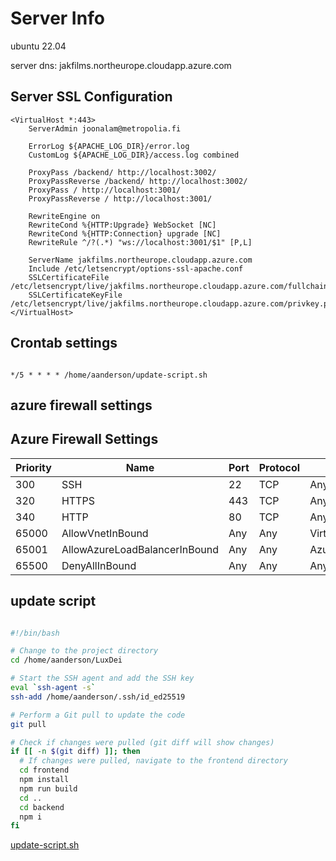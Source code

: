 # Server Info

ubuntu 22.04

server dns: jakfilms.northeurope.cloudapp.azure.com

## Server SSL Configuration

```apacheconf
<VirtualHost *:443>
    ServerAdmin joonalam@metropolia.fi

    ErrorLog ${APACHE_LOG_DIR}/error.log
    CustomLog ${APACHE_LOG_DIR}/access.log combined

    ProxyPass /backend/ http://localhost:3002/
    ProxyPassReverse /backend/ http://localhost:3002/
    ProxyPass / http://localhost:3001/
    ProxyPassReverse / http://localhost:3001/

    RewriteEngine on
    RewriteCond %{HTTP:Upgrade} WebSocket [NC]
    RewriteCond %{HTTP:Connection} upgrade [NC]
    RewriteRule ^/?(.*) "ws://localhost:3001/$1" [P,L]

    ServerName jakfilms.northeurope.cloudapp.azure.com
    Include /etc/letsencrypt/options-ssl-apache.conf
    SSLCertificateFile /etc/letsencrypt/live/jakfilms.northeurope.cloudapp.azure.com/fullchain.pem
    SSLCertificateKeyFile /etc/letsencrypt/live/jakfilms.northeurope.cloudapp.azure.com/privkey.pem
</VirtualHost>

```

## Crontab settings

```crontab

*/5 * * * * /home/aanderson/update-script.sh

```

## azure firewall settings

## Azure Firewall Settings

| Priority | Name                           | Port       | Protocol | Source            | Destination    | Action |
| -------- | ------------------------------ | ---------- | -------- | ----------------- | -------------- | ------ |
| 300      | SSH                            | 22         | TCP      | Any               | Any            | Allow  |
| 320      | HTTPS                          | 443        | TCP      | Any               | Any            | Allow  |
| 340      | HTTP                           | 80         | TCP      | Any               | Any            | Allow  |
| 65000    | AllowVnetInBound               | Any        | Any      | VirtualNetwork    | VirtualNetwork | Allow  |
| 65001    | AllowAzureLoadBalancerInBound  | Any        | Any      | AzureLoadBalancer | Any            | Allow  |
| 65500    | DenyAllInBound                 | Any        | Any      | Any               | Any            | Deny   |

## update script

```bash

#!/bin/bash

# Change to the project directory
cd /home/aanderson/LuxDei

# Start the SSH agent and add the SSH key
eval `ssh-agent -s`
ssh-add /home/aanderson/.ssh/id_ed25519

# Perform a Git pull to update the code
git pull

# Check if changes were pulled (git diff will show changes)
if [[ -n $(git diff) ]]; then
  # If changes were pulled, navigate to the frontend directory
  cd frontend
  npm install
  npm run build
  cd ..
  cd backend
  npm i
fi

```

[update-script.sh](update-script.sh)
